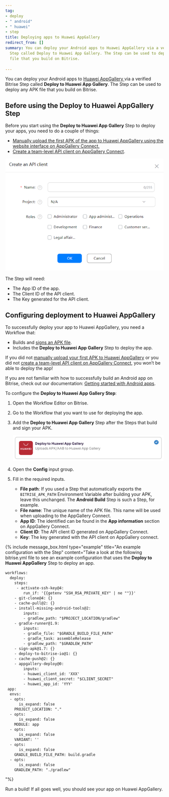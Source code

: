 ```yaml
---
tag:
- deploy
- " android"
- " huawei"
- step
title: Deploying apps to Huawei AppGallery
redirect_from: []
summary: You can deploy your Android apps to Huawei AppGallery via a verified Bitrise
  Step called Deploy to Huawei App Gallery. The Step can be used to deploy any APK
  file that you build on Bitrise.

---
```

You can deploy your Android apps to [Huawei AppGallery ](https://appgallery.huawei.com/)via a verified Bitrise Step called **Deploy to Huawei App Gallery**. The Step can be used to deploy any APK file that you build on Bitrise.

## Before using the Deploy to Huawei AppGallery Step

Before you start using the **Deploy to Huawei App Gallery** Step to deploy your apps, you need to do a couple of things:

* [Manually upload the first APK of the app to Huawei AppGallery using the website interface on AppGallery Connect.](https://developer.huawei.com/consumer/en/doc/distribution/app/agc-create_app)
* [Create a team-level API client on AppGallery Connect](https://developer.huawei.com/consumer/en/doc/distribution/app/appgallerykit-createapiclient).

![](/img/huawei_api.png)

The Step will need:

* The App ID of the app.
* The Client ID of the API client.
* The Key generated for the API client.

## Configuring deployment to Huawei AppGallery

To successfully deploy your app to Huawei AppGallery, you need a Workflow that:

* Builds and [signs an APK file](/code-signing/android-code-signing/android-code-signing-using-bitrise-sign-apk-step/).
* Includes the **Deploy to Huawei App Gallery** Step to deploy the app.

If you did not [manually upload your first APK to Huawei AppGallery](https://developer.huawei.com/consumer/en/doc/distribution/app/agc-create_app) or you did not [create a team-level API client on AppGallery Connect](https://developer.huawei.com/consumer/en/doc/distribution/app/appgallerykit-createapiclient), you won’t be able to deploy the app!

If you are not familiar with how to successfully build an Android app on Bitrise, check out our documentation: [Getting started with Android apps](/getting-started/getting-started-with-android-apps/).

To configure the **Deploy to Huawei App Gallery Step**:

1. Open the Workflow Editor on Bitrise.
2. Go to the Workflow that you want to use for deploying the app.
3. Add the **Deploy to Huawei App Gallery** Step after the Steps that build and sign your APK.

   ![](/img/huawei_step.png)
4. Open the **Config** input group.
5. Fill in the required inputs.
   * **File path**: If you used a Step that automatically exports the `BITRISE_APK_PATH` Environment Variable after building your APK, leave this unchanged. The **Android Build** Step is such a Step, for example.
   * **File name**: The unique name of the APK file. This name will be used when uploading to the AppGallery Connect.
   * **App ID**: The identified can be found in the **App information** section on AppGallery Connect.
   * **Client ID**: The API client ID generated on AppGallery Connect.
   * **Key**: The key generated with the API client on AppGallery connect.

{% include message_box.html type="example" title="An example configuration with the Step" content="Take a look at the following bitrise.yml file to see an example configuration that uses the **Deploy to Huawei AppGallery** Step to deploy an app.

    workflows:
      deploy:
        steps:
         - activate-ssh-key@4:
            run_if: '{{getenv "SSH_RSA_PRIVATE_KEY" | ne ""}}'
        - git-clone@4: {}
        - cache-pull@2: {}
        - install-missing-android-tools@2:
            inputs:
            - gradlew_path: "$PROJECT_LOCATION/gradlew"
        - gradle-runner@1.9:
            inputs:
            - gradle_file: "$GRADLE_BUILD_FILE_PATH"
            - gradle_task: assembleRelease
            - gradlew_path: "$GRADLEW_PATH"
        - sign-apk@1.7: {}
        - deploy-to-bitrise-io@1: {}
        - cache-push@2: {}
        - appgallery-deploy@0:
            inputs:
            - huawei_client_id: 'XXX'
            - huawei_client_secret: "$CLIENT_SECRET"
            - huawei_app_id: 'YYY'   
     app:
      envs:
      - opts:
          is_expand: false
        PROJECT_LOCATION: "."
      - opts:
          is_expand: false
        MODULE: app
      - opts:
          is_expand: false
        VARIANT: ''
      - opts:
          is_expand: false
        GRADLE_BUILD_FILE_PATH: build.gradle
      - opts:
          is_expand: false
        GRADLEW_PATH: "./gradlew"

"%}

Run a build! If all goes well, you should see your app on Huawei AppGallery.